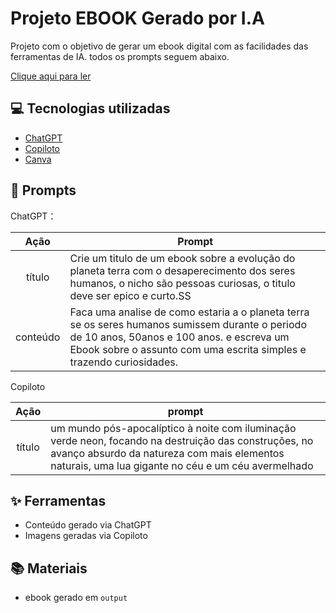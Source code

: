 # Projeto EBOOK Gerado por I.A



Projeto com o objetivo de gerar um ebook digital com as facilidades das ferramentas de IA. todos os prompts seguem abaixo.

<a href="https://github.com/CaiqueM013/Desafio-Dio-Ebook/tree/main"> Clique aqui para ler</a>

## 💻 Tecnologias utilizadas

- [ChatGPT](https://chat.openai.com/) 
- [Copiloto](https://copilot.microsoft.com/)
- [Canva](https://www.canva.com/pt_br/)

## 🧠 Prompts


ChatGPT：

|   Ação   | Prompt                                                                                                                                                                                                                                                                         |
| :------: | ------------------------------------------------------------------------------------------------------------------------------------------------------------------------------------------------------------------------------------------------------------------------------ |
|  título  | Crie um titulo de um ebook sobre a evolução do planeta terra com o desaperecimento dos seres humanos, o nicho são pessoas curiosas, o titulo deve ser epico e curto.SS                                                       |
| conteúdo | Faca uma analise de como estaria a o planeta terra se os seres humanos sumissem durante o periodo de 10 anos, 50anos e 100 anos. e escreva um Ebook sobre o assunto com uma escrita simples e trazendo curiosidades.  |


Copiloto

|  Ação  | prompt                                                                                 |
| :----: | -------------------------------------------------------------------------------------- |
| título | um mundo pós-apocalíptico à noite com iluminação verde neon, focando na destruição das construções, no avanço absurdo da natureza com mais elementos naturais, uma lua gigante no céu e um céu avermelhado |

## ✨ Ferramentas

- Conteúdo gerado via ChatGPT
- Imagens geradas via Copiloto

## 📚 Materiais

- ebook gerado em `output`
